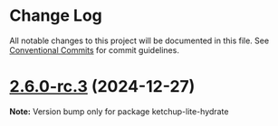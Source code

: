 # Change Log

All notable changes to this project will be documented in this file. See [Conventional Commits](https://conventionalcommits.org) for commit guidelines.

# [2.6.0-rc.3](https://github.com/lucafoscili/ketchup-lite/compare/2.6.0-rc.2...2.6.0-rc.3) (2024-12-27)

**Note:** Version bump only for package ketchup-lite-hydrate
